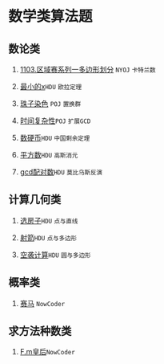 # 数学类算法题

## 数论类

1. [1103.区域赛系列一多边形划分](https://github.com/faxinwang/OJ_NYOJ/blob/master/greedy/1103.%E5%8C%BA%E5%9F%9F%E8%B5%9B%E7%B3%BB%E5%88%97%E4%B8%80%E5%A4%9A%E8%BE%B9%E5%BD%A2%E5%88%92%E5%88%86.cpp) `NYOJ` `卡特兰数`

2. [最小的x](https://github.com/faxinwang/2017_summer_train/blob/master/3.%E6%AC%A7%E6%8B%89%E5%AE%9A%E7%90%86-%E6%9C%80%E5%B0%8Fx.cpp)`HDU` `欧拉定理`

3. [珠子染色](https://github.com/faxinwang/2017_summer_train/blob/master/4.%E7%BD%AE%E6%8D%A2%E7%BE%A4-%E7%8F%A0%E5%AD%90%E6%9F%93%E8%89%B2.cpp) `POJ` `置换群`

4. [时间复杂性](https://github.com/faxinwang/2017_summer_train/blob/master/6.%E6%89%A9%E5%B1%95gcd-%E6%97%B6%E9%97%B4%E5%A4%8D%E6%9D%82%E6%80%A7%20(10%E5%88%86).cpp)`POJ` `扩展GCD`

5. [数硬币](https://github.com/faxinwang/2017_summer_train/blob/master/7.%E4%B8%AD%E5%9B%BD%E5%89%A9%E4%BD%99%E5%AE%9A%E7%90%86-%E6%95%B0%E7%A1%AC%E5%B8%81%20(10%E5%88%86).cpp)`HDU` `中国剩余定理`

6. [平方数](https://github.com/faxinwang/2017_summer_train/blob/master/8.%E9%AB%98%E6%96%AF%E6%B6%88%E5%85%83-%E5%B9%B3%E6%96%B9%E6%95%B0.cpp)`HDU` `高斯消元`

7. [gcd配对数](https://github.com/faxinwang/2017_summer_train/blob/master/9.%E8%8E%AB%E6%AF%94%E4%B9%8C%E6%96%AF-gcd%E9%85%8D%E5%AF%B9%E6%95%B0.cpp)`HDU` `莫比乌斯反演`

## 计算几何类

1. [选房子](https://github.com/faxinwang/2017_summer_train/blob/master/12.%E8%AE%A1%E7%AE%97%E5%87%A0%E4%BD%95-%E9%80%89%E6%88%BF%E5%AD%90.cpp)`HDU` `点与直线`

2. [射箭](https://github.com/faxinwang/2017_summer_train/blob/master/13.%E8%AE%A1%E7%AE%97%E5%87%A0%E4%BD%95-%E5%B0%84%E7%AE%AD.cpp)`HDU` `点与多边形`

3. [空袭计算](https://github.com/faxinwang/2017_summer_train/blob/master/14.%E8%AE%A1%E7%AE%97%E5%87%A0%E4%BD%95-%E7%A9%BA%E8%A2%AD%E8%AE%A1%E7%AE%97.cpp)`HDU` `圆与多边形`

## 概率类

1. [赛马](https://github.com/faxinwang/OJ_NowCoder/blob/master/%E5%85%AC%E5%8F%B8%E7%9C%9F%E9%A2%98/2017%E7%BD%91%E6%98%93%E6%B8%B8%E6%88%8F%E9%9B%B7%E7%81%AB%E7%9B%98%E5%8F%A4%E5%AE%9E%E4%B9%A0%E7%94%9F%E6%8B%9B%E8%81%98%E7%AC%94%E8%AF%95%E7%9C%9F%E9%A2%98/4%E8%B5%9B%E9%A9%AC.cpp) `NowCoder`

## 求方法种数类

1. [F.m皇后](https://github.com/faxinwang/OJ_NowCoder/blob/master/%E7%AB%9E%E8%B5%9B/%E7%BB%83%E4%B9%A0%E8%B5%9B13/F.m%E7%9A%87%E5%90%8E.cpp)`NowCoder`